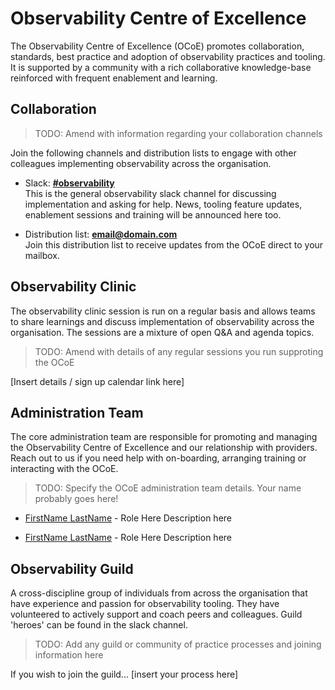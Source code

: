 # Observability Centre of Excellence

The Observability Centre of Excellence (OCoE) promotes collaboration, standards, best practice and adoption of observability practices and tooling. It is supported by a community with a rich collaborative knowledge-base reinforced with frequent enablement and learning.


## Collaboration

> TODO: Amend with information regarding your collaboration channels

Join the following channels and distribution lists to engage with other colleagues implementing observability across the organisation.

- Slack: **[#observability](htttps://slack-link-here)**  
This is the general observability slack channel for discussing implementation and asking for help. News, tooling feature updates, enablement sessions and training will be announced here too.

- Distribution list: **[email@domain.com](mailto:email@domain.com)**  
Join this distribution list to receive updates from the OCoE direct to your mailbox.


## Observability Clinic
The observability clinic session is run on a regular basis and allows teams to share learnings and discuss implementation of observability across the organisation. The sessions are a mixture of open Q&A and agenda topics.

> TODO: Amend with details of any regular sessions you run supproting the OCoE

[Insert details / sign up calendar link here]

## Administration Team
The core administration team are responsible for promoting and managing the Observability Centre of Excellence and our relationship with providers. Reach out to us if you need help with on-boarding, arranging training or interacting with the OCoE.

> TODO: Specify the OCoE administration team details. Your name probably goes here!

- [FirstName LastName](mailto:name@domain.com) - Role Here
Description here

- [FirstName LastName](mailto:name@domain.com) - Role Here
Description here


## Observability Guild
A cross-discipline group of individuals from across the organisation that have experience and passion for observability tooling. They have volunteered to actively support and coach peers and colleagues. Guild 'heroes' can be found in the slack channel.

> TODO: Add any guild or community of practice processes and joining information here

If you wish to join the guild... [insert your process here]

